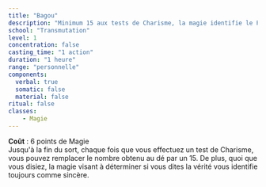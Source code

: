 ```yaml
---
title: "Bagou"
description: "Minimum 15 aux tests de Charisme, la magie identifie le PJ comme sincère."
school: "Transmutation"
level: 1
concentration: false
casting_time: "1 action"
duration: "1 heure"
range: "personnelle"
components:
  verbal: true
  somatic: false
  material: false
ritual: false
classes:
    - Magie
---
```

**Coût** : 6 points de Magie  
Jusqu'à la fin du sort, chaque fois que vous effectuez un test de Charisme, vous pouvez remplacer le nombre obtenu au dé par un 15. De plus, quoi que vous disiez, la magie visant à déterminer si vous dites la vérité vous identifie toujours comme sincère.

